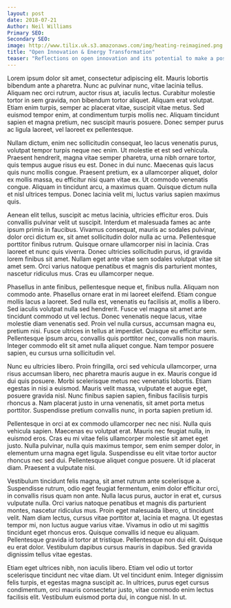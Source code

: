 ```yaml
---
layout: post
date: 2018-07-21
Author: Neil Williams
Primary SEO:
Secondary SEO:
image: http://www.tilix.uk.s3.amazonaws.com/img/heating-reimagined.png
title: "Open Innovation & Energy Transformation"
teaser: "Reflections on open innovation and its potential to make a positive impact in transforming the whole energy value chain."
---
```


Lorem ipsum dolor sit amet, consectetur adipiscing elit. Mauris lobortis bibendum ante a pharetra. Nunc ac pulvinar nunc, vitae lacinia tellus. Aliquam nec orci rutrum, auctor risus at, iaculis lectus. Curabitur molestie tortor in sem gravida, non bibendum tortor aliquet. Aliquam erat volutpat. Etiam enim turpis, semper ac placerat vitae, suscipit vitae metus. Sed euismod tempor enim, at condimentum turpis mollis nec. Aliquam tincidunt sapien et magna pretium, nec suscipit mauris posuere. Donec semper purus ac ligula laoreet, vel laoreet ex pellentesque.

Nullam dictum, enim nec sollicitudin consequat, leo lacus venenatis purus, volutpat tempor turpis neque nec enim. Ut molestie et est sed vehicula. Praesent hendrerit, magna vitae semper pharetra, urna nibh ornare tortor, quis tempus augue risus eu est. Donec in dui nunc. Maecenas quis lacus quis nunc mollis congue. Praesent pretium, ex a ullamcorper aliquet, dolor ex mollis massa, eu efficitur nisi quam vitae ex. Ut commodo venenatis congue. Aliquam in tincidunt arcu, a maximus quam. Quisque dictum nulla et nisl ultrices tempus. Donec lacinia velit mi, luctus varius sapien maximus quis.

Aenean elit tellus, suscipit ac metus lacinia, ultricies efficitur eros. Duis convallis pulvinar velit ut suscipit. Interdum et malesuada fames ac ante ipsum primis in faucibus. Vivamus consequat, mauris ac sodales pulvinar, dolor orci dictum ex, sit amet sollicitudin dolor nulla ac urna. Pellentesque porttitor finibus rutrum. Quisque ornare ullamcorper nisi in lacinia. Cras laoreet et nunc quis viverra. Donec ultricies sollicitudin purus, id gravida lorem finibus sit amet. Nullam eget ante vitae sem sodales volutpat vitae sit amet sem. Orci varius natoque penatibus et magnis dis parturient montes, nascetur ridiculus mus. Cras eu ullamcorper neque.

Phasellus in ante finibus, pellentesque neque et, finibus nulla. Aliquam non commodo ante. Phasellus ornare erat in mi laoreet eleifend. Etiam congue mollis lacus a laoreet. Sed nulla est, venenatis eu facilisis at, mollis a libero. Sed iaculis volutpat nulla sed hendrerit. Fusce vel magna sit amet ante tincidunt commodo ut vel lectus. Donec venenatis neque lacus, vitae molestie diam venenatis sed. Proin vel nulla cursus, accumsan magna eu, pretium nisi. Fusce ultrices in tellus at imperdiet. Quisque eu efficitur sem. Pellentesque ipsum arcu, convallis quis porttitor nec, convallis non mauris. Integer commodo elit sit amet nulla aliquet congue. Nam tempor posuere sapien, eu cursus urna sollicitudin vel.

Nunc eu ultricies libero. Proin fringilla, orci sed vehicula ullamcorper, urna risus accumsan libero, nec pharetra mauris augue in ex. Mauris congue id dui quis posuere. Morbi scelerisque metus nec venenatis lobortis. Etiam egestas in nisi a euismod. Mauris velit massa, vulputate et augue eget, posuere gravida nisl. Nunc finibus sapien sapien, finibus facilisis turpis rhoncus a. Nam placerat justo in urna venenatis, sit amet porta metus porttitor. Suspendisse pretium convallis nunc, in porta sapien pretium id.

Pellentesque in orci at ex commodo ullamcorper nec nec nisi. Nulla quis vehicula sapien. Maecenas eu volutpat erat. Mauris nec feugiat nulla, in euismod eros. Cras eu mi vitae felis ullamcorper molestie sit amet eget justo. Nulla pulvinar, nulla quis maximus tempor, sem enim semper dolor, in elementum urna magna eget ligula. Suspendisse eu elit vitae tortor auctor rhoncus nec sed dui. Pellentesque aliquet congue posuere. Ut id placerat diam. Praesent a vulputate nisi.

Vestibulum tincidunt felis magna, sit amet rutrum ante scelerisque a. Suspendisse rutrum, odio eget feugiat fermentum, enim dolor efficitur orci, in convallis risus quam non ante. Nulla lacus purus, auctor in erat et, cursus vulputate nulla. Orci varius natoque penatibus et magnis dis parturient montes, nascetur ridiculus mus. Proin eget malesuada libero, ut tincidunt velit. Nam diam lectus, cursus vitae porttitor at, lacinia et magna. Ut egestas tempor mi, non luctus augue varius vitae. Vivamus in odio ut mi sagittis tincidunt eget rhoncus eros. Quisque convallis id neque eu aliquam. Pellentesque gravida id tortor at tristique. Pellentesque non dui elit. Quisque eu erat dolor. Vestibulum dapibus cursus mauris in dapibus. Sed gravida dignissim tellus vitae egestas.

Etiam eget ultrices nibh, non iaculis libero. Etiam vel odio ut tortor scelerisque tincidunt nec vitae diam. Ut vel tincidunt enim. Integer dignissim felis turpis, et egestas magna suscipit ac. In ultrices, purus eget cursus condimentum, orci mauris consectetur justo, vitae commodo enim lectus facilisis elit. Vestibulum euismod porta dui, in congue nisl. In ut.
